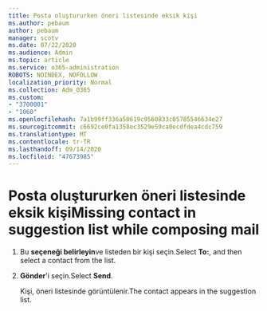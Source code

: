```yaml
---
title: Posta oluştururken öneri listesinde eksik kişi
ms.author: pebaum
author: pebaum
manager: scotv
ms.date: 07/22/2020
ms.audience: Admin
ms.topic: article
ms.service: o365-administration
ROBOTS: NOINDEX, NOFOLLOW
localization_priority: Normal
ms.collection: Adm_O365
ms.custom:
- "3700001"
- "1060"
ms.openlocfilehash: 7a1b99ff336a50619c9560833c05785546634e27
ms.sourcegitcommit: c6692ce0fa1358ec3529e59ca0ecdfdea4cdc759
ms.translationtype: MT
ms.contentlocale: tr-TR
ms.lasthandoff: 09/14/2020
ms.locfileid: "47673985"
---
```

# <a name="missing-contact-in-suggestion-list-while-composing-mail"></a><span data-ttu-id="b2a62-102">Posta oluştururken öneri listesinde eksik kişi</span><span class="sxs-lookup"><span data-stu-id="b2a62-102">Missing contact in suggestion list while composing mail</span></span>

1. <span data-ttu-id="b2a62-103">Bu **seçeneği belirleyin**ve listeden bir kişi seçin.</span><span class="sxs-lookup"><span data-stu-id="b2a62-103">Select **To:**, and then select a contact from the list.</span></span>
2. <span data-ttu-id="b2a62-104">**Gönder**'i seçin.</span><span class="sxs-lookup"><span data-stu-id="b2a62-104">Select **Send**.</span></span>

    <span data-ttu-id="b2a62-105">Kişi, öneri listesinde görüntülenir.</span><span class="sxs-lookup"><span data-stu-id="b2a62-105">The contact appears in the suggestion list.</span></span>